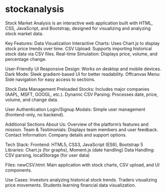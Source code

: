 # stockanalysis

Stock Market Analysis is an interactive web application built with HTML, CSS, JavaScript, and Bootstrap, designed for visualizing and analyzing stock market data.

Key Features:
Data Visualization
Interactive Charts: Uses Chart.js to display stock price trends over time.
CSV Upload: Supports importing historical stock data via CSV files.
Real-time Simulation: Displays price, volume, and percentage change.

User-Friendly UI
Responsive Design: Works on desktop and mobile devices.
Dark Mode: Sleek gradient-based UI for better readability.
Offcanvas Menu: Side navigation for easy access to sections.

Stock Data Management
Preloaded Stocks: Includes major companies (AAPL, MSFT, GOOGL, etc.).
Dynamic CSV Parsing: Processes date, price, volume, and change data.

User Authentication
Login/Signup Modals: Simple user management (frontend-only, no backend).

Additional Sections
About Us: Overview of the platform’s features and mission.
Team & Testimonials: Displays team members and user feedback.
Contact Information: Company details and support options.

Tech Stack:
Frontend: HTML5, CSS3, JavaScript (ES6), Bootstrap 5
Libraries: Chart.js (for graphs), Moment.js (date handling)
Data Handling: CSV parsing, localStorage (for user data)

Files:
newCSV.html: Main application with stock charts, CSV upload, and UI components.

Use Cases:
Investors analyzing historical stock trends.
Traders visualizing price movements.
Students learning financial data visualization.
